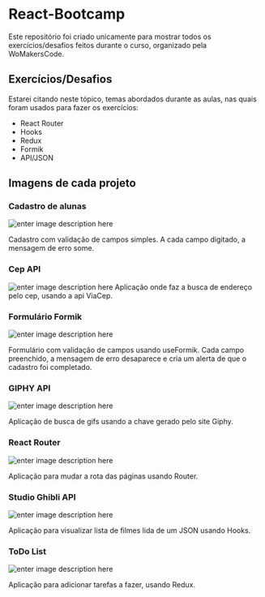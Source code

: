 # React-Bootcamp

Este repositório foi criado unicamente para mostrar todos os exercícios/desafios feitos durante o curso, organizado pela WoMakersCode.


## Exercícios/Desafios

Estarei citando neste tópico, temas abordados durante as aulas, nas quais foram usados para fazer os exercícios:

 - React Router
 - Hooks
 - Redux
 - Formik
 - API/JSON

## Imagens de cada projeto
### Cadastro de alunas
![enter image description here](https://i.imgur.com/zHqF7MK.png)

Cadastro com validação de campos simples. A cada campo digitado, a mensagem de erro some.

### Cep API
![enter image description here](https://i.imgur.com/mdI96e4.png)
Aplicação onde faz a busca de endereço pelo cep, usando a api ViaCep.

### Formulário Formik
![enter image description here](https://i.imgur.com/PFwItch.png)

Formulário com validação de campos usando useFormik. Cada campo preenchido, a mensagem de erro desaparece e cria um alerta de que o cadastro foi completado.

### GIPHY API
![enter image description here](https://i.imgur.com/9gEtyDP.png)

Aplicação de busca de gifs usando a chave gerado pelo site Giphy.

### React Router
![enter image description here](https://i.imgur.com/jBr7pzh.png)

Aplicação para mudar a rota das páginas usando Router.

### Studio Ghibli API
![enter image description here](https://i.imgur.com/WSNLyRI.png)

Aplicação para visualizar lista de filmes lida de um JSON usando Hooks.

### ToDo List
![enter image description here](https://i.imgur.com/zIOsGbf.png)

Aplicação para adicionar tarefas a fazer, usando Redux.
